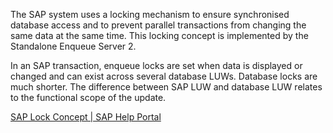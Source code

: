 The SAP system uses a locking mechanism to ensure synchronised database access and to prevent parallel transactions from changing the same data at the same time. This locking concept is implemented by the Standalone Enqueue Server 2.

In an SAP transaction, enqueue locks are set when data is displayed or changed and can exist across several database LUWs. Database locks are much shorter. The difference between SAP LUW and database LUW relates to the functional scope of the update.

[SAP Lock Concept | SAP Help Portal](https://help.sap.com/docs/ABAP_PLATFORM_NEW/6568469cf5a1460a8d85c58b83d21ec2/47df116e6abf296fe10000000a42189b.html?locale=en-US)
